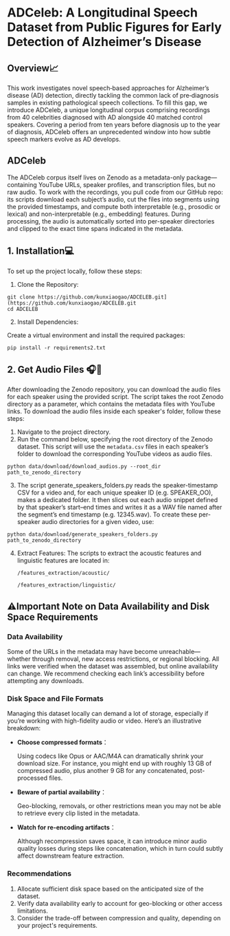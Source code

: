 # ADCeleb: A Longitudinal Speech Dataset from Public Figures for Early Detection of Alzheimer’s Disease
## Overview📈
This work investigates novel speech‐based approaches for Alzheimer’s disease (AD) detection, directly tackling the common lack of pre‐diagnosis samples in existing pathological speech collections. To fill this gap, we introduce ADCeleb, a unique longitudinal corpus comprising recordings from 40 celebrities diagnosed with AD alongside 40 matched control speakers. Covering a period from ten years before diagnosis up to the year of diagnosis, ADCeleb offers an unprecedented window into how subtle speech markers evolve as AD develops.
## ADCeleb
The ADCeleb corpus itself lives on Zenodo as a metadata-only package—containing YouTube URLs, speaker profiles, and transcription files, but no raw audio. To work with the recordings, you pull code from our GitHub repo: its scripts download each subject’s audio, cut the files into segments using the provided timestamps, and compute both interpretable (e.g., prosodic or lexical) and non-interpretable (e.g., embedding) features. During processing, the audio is automatically sorted into per-speaker directories and clipped to the exact time spans indicated in the metadata.

## 1. Installation️💻
To set up the project locally, follow these steps:

  1. Clone the Repository:
  
    git clone https://github.com/kunxiaogao/ADCELEB.git](https://github.com/kunxiaogao/ADCELEB.git
    cd ADCELEB

  2. Install Dependencies:

  Create a virtual environment and install the required packages:

    pip install -r requirements2.txt

## 2. Get Audio Files 🎧🎵
After downloading the Zenodo repository, you can download the audio files for each speaker using the provided script. The script takes the root Zenodo directory as a parameter, which contains the metadata files with YouTube links. To download the audio files inside each speaker's folder, follow these steps:
  1. Navigate to the project directory.
  2. Run the command below, specifying the root directory of the Zenodo dataset. This script will use the ```metadata.csv``` files in each speaker’s folder to download the corresponding YouTube videos as audio files.
     
    python data/download/download_audios.py --root_dir path_to_zenodo_directory
    
  3. The script generate_speakers_folders.py reads the speaker-timestamp CSV for a video and, for each unique speaker ID (e.g. SPEAKER_OO), makes a dedicated folder. It then slices out each audio snippet defined by that speaker’s start–end times and writes it as a WAV file named after the segment’s end timestamp (e.g. 12345.wav). To create these per-speaker audio directories for a given video, use:
    
    python data/download/generate_speakers_folders.py path_to_zenodo_directory

  4. Extract Features: The scripts to extract the acoustic features and linguistic features are located in:

     ```/features_extraction/acoustic/```

     ```/features_extraction/linguistic/```

## ⚠️Important Note on Data Availability and Disk Space Requirements
### Data Availability
Some of the URLs in the metadata may have become unreachable—whether through removal, new access restrictions, or regional blocking. All links were verified when the dataset was assembled, but online availability can change. We recommend checking each link’s accessibility before attempting any downloads.
### Disk Space and File Formats
Managing this dataset locally can demand a lot of storage, especially if you’re working with high-fidelity audio or video. Here’s an illustrative breakdown:
- **Choose compressed formats**：

  Using codecs like Opus or AAC/M4A can dramatically shrink your download size. For instance, you might end up with roughly 13 GB of compressed audio, plus another 9 GB for any concatenated, post-processed files.
- **Beware of partial availability**：

  Geo-blocking, removals, or other restrictions mean you may not be able to retrieve every clip listed in the metadata.
- **Watch for re-encoding artifacts**：

  Although recompression saves space, it can introduce minor audio quality losses during steps like concatenation, which in turn could subtly affect downstream feature extraction.

### Recommendations
  1. Allocate sufficient disk space based on the anticipated size of the dataset.
  2. Verify data availability early to account for geo-blocking or other access limitations.
  3. Consider the trade-off between compression and quality, depending on your project's requirements.










